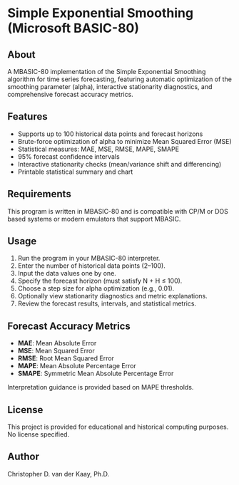 # Simple Exponential Smoothing (Microsoft BASIC-80)

## About  
A MBASIC-80 implementation of the Simple Exponential Smoothing algorithm for time series forecasting, featuring automatic optimization of the smoothing parameter (alpha), interactive stationarity diagnostics, and comprehensive forecast accuracy metrics.

## Features  
- Supports up to 100 historical data points and forecast horizons  
- Brute-force optimization of alpha to minimize Mean Squared Error (MSE)  
- Statistical measures: MAE, MSE, RMSE, MAPE, SMAPE  
- 95% forecast confidence intervals  
- Interactive stationarity checks (mean/variance shift and differencing)  
- Printable statistical summary and chart  

## Requirements  
This program is written in MBASIC-80 and is compatible with CP/M or DOS based systems or modern emulators that support MBASIC.

## Usage  
1. Run the program in your MBASIC-80 interpreter.  
2. Enter the number of historical data points (2–100).  
3. Input the data values one by one.  
4. Specify the forecast horizon (must satisfy N + H ≤ 100).  
5. Choose a step size for alpha optimization (e.g., 0.01).  
6. Optionally view stationarity diagnostics and metric explanations.  
7. Review the forecast results, intervals, and statistical metrics.  

## Forecast Accuracy Metrics  
- **MAE**: Mean Absolute Error  
- **MSE**: Mean Squared Error  
- **RMSE**: Root Mean Squared Error  
- **MAPE**: Mean Absolute Percentage Error  
- **SMAPE**: Symmetric Mean Absolute Percentage Error

Interpretation guidance is provided based on MAPE thresholds.

## License  
This project is provided for educational and historical computing purposes. No license specified.

## Author  
Christopher D. van der Kaay, Ph.D. 
